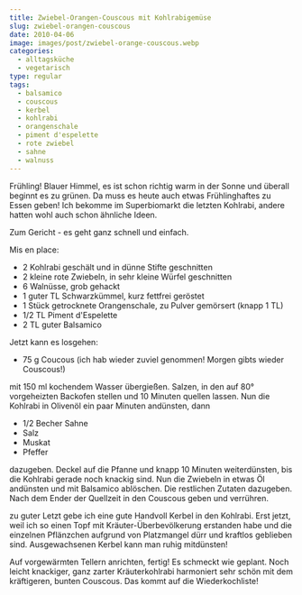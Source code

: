```yaml
---
title: Zwiebel-Orangen-Couscous mit Kohlrabigemüse
slug: zwiebel-orangen-couscous
date: 2010-04-06
image: images/post/zwiebel-orange-couscous.webp
categories: 
  - alltagsküche
  - vegetarisch
type: regular
tags: 
  - balsamico
  - couscous
  - kerbel
  - kohlrabi
  - orangenschale
  - piment d'espelette
  - rote zwiebel
  - sahne
  - walnuss
---
```


Frühling! Blauer Himmel, es ist schon richtig warm in der Sonne und überall beginnt es zu grünen. Da muss es heute auch etwas Frühlinghaftes zu Essen geben! Ich bekomme im Superbiomarkt die letzten Kohlrabi, andere hatten wohl auch schon ähnliche Ideen.

Zum Gericht - es geht ganz schnell und einfach.

Mis en place:

* 2 Kohlrabi geschält und in dünne Stifte geschnitten 
* 2 kleine rote Zwiebeln, in sehr kleine Würfel geschnitten 
* 6 Walnüsse, grob gehackt 
* 1 guter TL Schwarzkümmel, kurz fettfrei geröstet 
* 1 Stück getrocknete Orangenschale, zu Pulver gemörsert (knapp 1 TL) 
* 1/2 TL Piment d'Espelette 
* 2 TL guter Balsamico

Jetzt kann es losgehen:

* 75 g Coucous (ich hab wieder zuviel genommen! Morgen gibts wieder Couscous!)

mit 150 ml kochendem Wasser übergießen. Salzen, in den auf 80° vorgeheizten Backofen stellen und 10 Minuten quellen lassen. Nun die Kohlrabi in Olivenöl ein paar Minuten andünsten, dann

* 1/2 Becher Sahne 
* Salz 
* Muskat 
* Pfeffer

dazugeben. Deckel auf die Pfanne und knapp 10 Minuten weiterdünsten, bis die Kohlrabi gerade noch knackig sind. Nun die Zwiebeln in etwas Öl andünsten und mit Balsamico ablöschen. Die restlichen Zutaten dazugeben. Nach dem Ender der Quellzeit in den Couscous geben und verrühren.

zu guter Letzt gebe ich eine gute Handvoll Kerbel in den Kohlrabi. Erst jetzt, weil ich so einen Topf mit Kräuter-Überbevölkerung erstanden habe und die einzelnen Pflänzchen aufgrund von Platzmangel dürr und kraftlos geblieben sind. Ausgewachsenen Kerbel kann man ruhig mitdünsten!

Auf vorgewärmten Tellern anrichten, fertig! Es schmeckt wie geplant. Noch leicht knackiger, ganz zarter Kräuterkohlrabi harmoniert sehr schön mit dem kräftigeren, bunten Couscous. Das kommt auf die Wiederkochliste!

>

